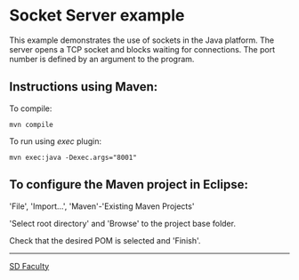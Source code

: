 # Socket Server example

This example demonstrates the use of sockets in the Java platform.
The server opens a TCP socket and blocks waiting for connections.
The port number is defined by an argument to the program.


## Instructions using Maven:


To compile:

```
mvn compile
```

To run using _exec_ plugin:

```
mvn exec:java -Dexec.args="8001"
```


## To configure the Maven project in Eclipse:

'File', 'Import...', 'Maven'-'Existing Maven Projects'

'Select root directory' and 'Browse' to the project base folder.

Check that the desired POM is selected and 'Finish'.


----

[SD Faculty](mailto:leic-sod@disciplinas.tecnico.ulisboa.pt)
